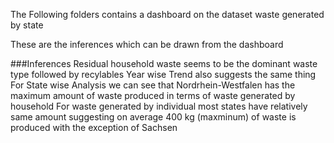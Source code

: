 The Following folders contains a dashboard on the dataset waste generated by state

These are the inferences which can be drawn from  the dashboard

###Inferences
Residual household waste seems to be the dominant waste type followed by recylables
Year wise Trend also suggests the same thing
For State wise Analysis we can see that Nordrhein-Westfalen has the maximum amount of waste produced in terms of waste generated by household
For waste generated by individual most states have relatively same amount suggesting on average 400 kg (maxminum) of waste is produced with the exception of Sachsen
